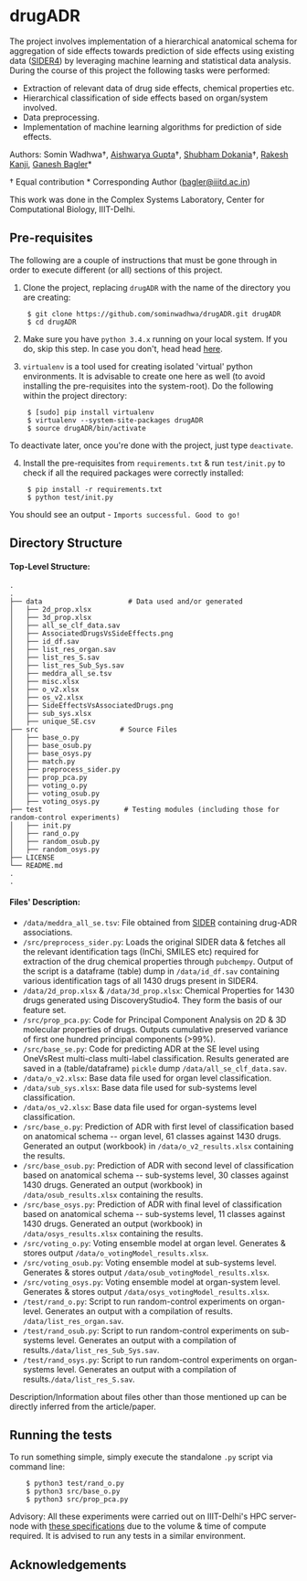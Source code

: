 # drugADR

The project involves implementation of a hierarchical anatomical schema for aggregation of side effects towards prediction of side effects using existing data ([SIDER4](http://sideeffects.embl.de/)) by leveraging machine learning and statistical data analysis. During the course of this project the following tasks were performed:
- Extraction of relevant data of drug side effects, chemical properties etc.
- Hierarchical classification of side effects based on organ/system involved.
- Data preprocessing.
- Implementation of machine learning algorithms for prediction of side effects.

Authors: Somin Wadhwa†, [Aishwarya Gupta](https://github.com/agupta04)†, [Shubham Dokania](https://github.com/shubham1810)†, [Rakesh Kanji](http://cosylab.iiitd.edu.in/people/RKanji.html), [Ganesh Bagler](http://cosylab.iiitd.edu.in/)*

† Equal contribution
&ast; Corresponding Author (bagler@iiitd.ac.in)

This work was done in the Complex Systems Laboratory, Center for Computational Biology, IIIT-Delhi.

## Pre-requisites

The following are a couple of instructions that must be gone through in order to execute different (or all) sections of this project.

1. Clone the project, replacing ``drugADR`` with the name of the directory you are creating:

        $ git clone https://github.com/sominwadhwa/drugADR.git drugADR
        $ cd drugADR

2. Make sure you have ``python 3.4.x`` running on your local system. If you do, skip this step. In case you don't, head
head [here](https://www.python.org/downloads/).

3. ``virtualenv`` is a tool used for creating isolated 'virtual' python environments. It is advisable to create one here as well (to avoid installing the pre-requisites into the system-root). Do the following within the project directory:

        $ [sudo] pip install virtualenv
        $ virtualenv --system-site-packages drugADR
        $ source drugADR/bin/activate

To deactivate later, once you're done with the project, just type ``deactivate``.

4. Install the pre-requisites from ``requirements.txt`` & run ``test/init.py`` to check if all the required packages were correctly installed:

        $ pip install -r requirements.txt
        $ python test/init.py

You should see an output - ``Imports successful. Good to go!``

## Directory Structure

#### Top-Level Structure:

    .
    .
    ├── data                     # Data used and/or generated
    │   ├── 2d_prop.xlsx
    │   ├── 3d_prop.xlsx
    │   ├── all_se_clf_data.sav
    │   ├── AssociatedDrugsVsSideEffects.png
    │   ├── id_df.sav
    │   ├── list_res_organ.sav
    │   ├── list_res_S.sav
    │   ├── list_res_Sub_Sys.sav
    │   ├── meddra_all_se.tsv
    │   ├── misc.xlsx
    │   ├── o_v2.xlsx
    │   ├── os_v2.xlsx
    │   ├── SideEffectsVsAssociatedDrugs.png
    │   ├── sub_sys.xlsx
    │   ├── unique_SE.csv
    ├── src                    # Source Files
    │   ├── base_o.py
    │   ├── base_osub.py
    │   ├── base_osys.py
    │   ├── match.py
    │   ├── preprocess_sider.py
    │   ├── prop_pca.py
    │   ├── voting_o.py
    │   ├── voting_osub.py
    │   ├── voting_osys.py
    ├── test                    # Testing modules (including those for random-control experiments)
    │   ├── init.py
    │   ├── rand_o.py
    │   ├── random_osub.py
    │   ├── random_osys.py                  
    ├── LICENSE
    └── README.md
    .
    .


#### Files' Description:

- ``/data/meddra_all_se.tsv``: File obtained from [SIDER](http://sideeffects.embl.de/download/) containing drug-ADR associations.
- ``/src/preprocess_sider.py``: Loads the original SIDER data & fetches all the relevant identification tags (InChi, SMILES etc) required for extraction of the drug chemical properties through ``pubchempy``. Output of the script is a dataframe (table) dump in ``/data/id_df.sav`` containing various identification tags of all 1430 drugs present in SIDER4.
- ``/data/2d_prop.xlsx`` & ``/data/3d_prop.xlsx``: Chemical Properties for 1430 drugs generated using DiscoveryStudio4. They form the basis of our feature set.
- ``/src/prop_pca.py``: Code for Principal Component Analysis on 2D & 3D molecular properties of drugs. Outputs cumulative preserved variance of first one hundred principal components (>99%).
- ``/src/base_se.py``: Code for predicting ADR at the SE level using OneVsRest multi-class multi-label classification. Results generated are saved in a (table/dataframe) ``pickle`` dump ``/data/all_se_clf_data.sav``.
-  ``/data/o_v2.xlsx``: Base data file used for organ level classification.
-  ``/data/sub_sys.xlsx``: Base data file used for sub-systems level classification.
-  ``/data/os_v2.xlsx``: Base data file used for organ-systems level classification.
- ``/src/base_o.py``: Prediction of ADR with first level of classification based on anatomical schema -- organ level, 61 classes against 1430 drugs. Generated an output (workbook) in ``/data/o_v2_results.xlsx`` containing the results.
- ``/src/base_osub.py``: Prediction of ADR with second level of classification based on anatomical schema -- sub-systems level, 30 classes against 1430 drugs. Generated an output (workbook) in ``/data/osub_results.xlsx`` containing the results.
- ``/src/base_osys.py``: Prediction of ADR with final level of classification based on anatomical schema -- sub-systems level, 11 classes against 1430 drugs. Generated an output (workbook) in ``/data/osys_results.xlsx`` containing the results.
- ``/src/voting_o.py``: Voting ensemble model at organ level. Generates & stores output ``/data/o_votingModel_results.xlsx``.
- ``/src/voting_osub.py``: Voting ensemble model at sub-systems level. Generates & stores output ``/data/osub_votingModel_results.xlsx``.
- ``/src/voting_osys.py``: Voting ensemble model at organ-system level. Generates & stores output ``/data/osys_votingModel_results.xlsx``.
- ``/test/rand_o.py``: Script to run random-control experiments on organ-level. Generates an output with a compilation of results. ``/data/list_res_organ.sav``.
- ``/test/rand_osub.py``: Script to run random-control experiments on sub-systems level. Generates an output with a compilation of results.``/data/list_res_Sub_Sys.sav``.
- ``/test/rand_osys.py``: Script to run random-control experiments on organ-systems level. Generates an output with a compilation of results.``/data/list_res_S.sav``.

Description/Information about files other than those mentioned up can be directly inferred from the article/paper.

## Running the tests

To run something simple, simply execute the standalone ``.py`` script via command line:

        $ python3 test/rand_o.py
        $ python3 src/base_o.py
        $ python3 src/prop_pca.py

Advisory: All these experiments were carried out on IIIT-Delhi's HPC server-node with [these specifications](http://it.iiitd.edu.in/HPC_final_doc.pdf) due to the volume & time of compute required. It is advised to run any tests in a similar environment.

## Acknowledgements
